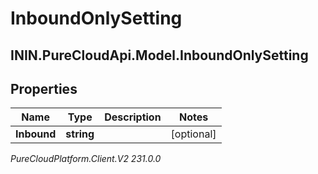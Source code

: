 # InboundOnlySetting

## ININ.PureCloudApi.Model.InboundOnlySetting

## Properties

|Name | Type | Description | Notes|
|------------ | ------------- | ------------- | -------------|
| **Inbound** | **string** |  | [optional] |



_PureCloudPlatform.Client.V2 231.0.0_
